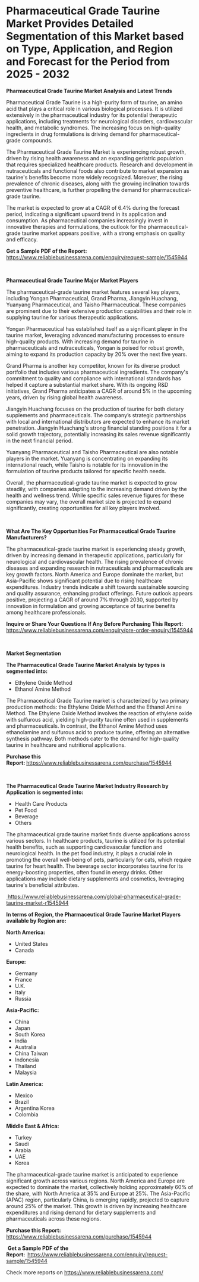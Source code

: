 <p><h1>Pharmaceutical Grade Taurine Market Provides Detailed Segmentation of this Market based on Type, Application, and Region and Forecast for the Period from 2025 - 2032</h1></p><p><strong>Pharmaceutical Grade Taurine Market Analysis and Latest Trends</strong></p>
<p><p>Pharmaceutical Grade Taurine is a high-purity form of taurine, an amino acid that plays a critical role in various biological processes. It is utilized extensively in the pharmaceutical industry for its potential therapeutic applications, including treatments for neurological disorders, cardiovascular health, and metabolic syndromes. The increasing focus on high-quality ingredients in drug formulations is driving demand for pharmaceutical-grade compounds.</p><p>The Pharmaceutical Grade Taurine Market is experiencing robust growth, driven by rising health awareness and an expanding geriatric population that requires specialized healthcare products. Research and development in nutraceuticals and functional foods also contribute to market expansion as taurine's benefits become more widely recognized. Moreover, the rising prevalence of chronic diseases, along with the growing inclination towards preventive healthcare, is further propelling the demand for pharmaceutical-grade taurine.</p><p>The market is expected to grow at a CAGR of 6.4% during the forecast period, indicating a significant upward trend in its application and consumption. As pharmaceutical companies increasingly invest in innovative therapies and formulations, the outlook for the pharmaceutical-grade taurine market appears positive, with a strong emphasis on quality and efficacy.</p></p>
<p><strong>Get a Sample PDF of the Report:&nbsp;</strong> <a href="https://www.reliablebusinessarena.com/enquiry/request-sample/1545944?utm_campaign=2136&utm_medium=2&utm_source=Github&utm_content=ia&utm_term=01022025&utm_id=pharmaceutical-grade-taurine">https://www.reliablebusinessarena.com/enquiry/request-sample/1545944</a></p>
<p>&nbsp;</p>
<p><strong>Pharmaceutical Grade Taurine Major Market Players</strong></p>
<p><p>The pharmaceutical-grade taurine market features several key players, including Yongan Pharmaceutical, Grand Pharma, Jiangyin Huachang, Yuanyang Pharmaceutical, and Taisho Pharmaceutical. These companies are prominent due to their extensive production capabilities and their role in supplying taurine for various therapeutic applications.</p><p>Yongan Pharmaceutical has established itself as a significant player in the taurine market, leveraging advanced manufacturing processes to ensure high-quality products. With increasing demand for taurine in pharmaceuticals and nutraceuticals, Yongan is poised for robust growth, aiming to expand its production capacity by 20% over the next five years.</p><p>Grand Pharma is another key competitor, known for its diverse product portfolio that includes various pharmaceutical ingredients. The company's commitment to quality and compliance with international standards has helped it capture a substantial market share. With its ongoing R&D initiatives, Grand Pharma anticipates a CAGR of around 5% in the upcoming years, driven by rising global health awareness.</p><p>Jiangyin Huachang focuses on the production of taurine for both dietary supplements and pharmaceuticals. The company’s strategic partnerships with local and international distributors are expected to enhance its market penetration. Jiangyin Huachang's strong financial standing positions it for a solid growth trajectory, potentially increasing its sales revenue significantly in the next financial period.</p><p>Yuanyang Pharmaceutical and Taisho Pharmaceutical are also notable players in the market. Yuanyang is concentrating on expanding its international reach, while Taisho is notable for its innovation in the formulation of taurine products tailored for specific health needs.</p><p>Overall, the pharmaceutical-grade taurine market is expected to grow steadily, with companies adapting to the increasing demand driven by the health and wellness trend. While specific sales revenue figures for these companies may vary, the overall market size is projected to expand significantly, creating opportunities for all key players involved.</p></p>
<p>&nbsp;</p>
<p><strong>What Are The Key Opportunities For Pharmaceutical Grade Taurine Manufacturers?</strong></p>
<p><p>The pharmaceutical-grade taurine market is experiencing steady growth, driven by increasing demand in therapeutic applications, particularly for neurological and cardiovascular health. The rising prevalence of chronic diseases and expanding research in nutraceuticals and pharmaceuticals are key growth factors. North America and Europe dominate the market, but Asia-Pacific shows significant potential due to rising healthcare expenditures. Industry trends indicate a shift towards sustainable sourcing and quality assurance, enhancing product offerings. Future outlook appears positive, projecting a CAGR of around 7% through 2030, supported by innovation in formulation and growing acceptance of taurine benefits among healthcare professionals.</p></p>
<p><strong>Inquire or Share Your Questions If Any Before Purchasing This Report:</strong> <a href="https://www.reliablebusinessarena.com/enquiry/pre-order-enquiry/1545944?utm_campaign=2136&utm_medium=2&utm_source=Github&utm_content=ia&utm_term=01022025&utm_id=pharmaceutical-grade-taurine">https://www.reliablebusinessarena.com/enquiry/pre-order-enquiry/1545944</a></p>
<p>&nbsp;</p>
<p><strong>Market Segmentation</strong></p>
<p><strong>The Pharmaceutical Grade Taurine Market Analysis by types is segmented into:</strong></p>
<p><ul><li>Ethylene Oxide Method</li><li>Ethanol Amine Method</li></ul></p>
<p><p>The Pharmaceutical Grade Taurine market is characterized by two primary production methods: the Ethylene Oxide Method and the Ethanol Amine Method. The Ethylene Oxide Method involves the reaction of ethylene oxide with sulfurous acid, yielding high-purity taurine often used in supplements and pharmaceuticals. In contrast, the Ethanol Amine Method uses ethanolamine and sulfurous acid to produce taurine, offering an alternative synthesis pathway. Both methods cater to the demand for high-quality taurine in healthcare and nutritional applications.</p></p>
<p><strong>Purchase this Report:&nbsp;</strong><a href="https://www.reliablebusinessarena.com/purchase/1545944?utm_campaign=2136&utm_medium=2&utm_source=Github&utm_content=ia&utm_term=01022025&utm_id=pharmaceutical-grade-taurine">https://www.reliablebusinessarena.com/purchase/1545944</a></p>
<p>&nbsp;</p>
<p><strong>The Pharmaceutical Grade Taurine Market Industry Research by Application is segmented into:</strong></p>
<p><ul><li>Health Care Products</li><li>Pet Food</li><li>Beverage</li><li>Others</li></ul></p>
<p><p>The pharmaceutical grade taurine market finds diverse applications across various sectors. In healthcare products, taurine is utilized for its potential health benefits, such as supporting cardiovascular function and neurological health. In the pet food industry, it plays a crucial role in promoting the overall well-being of pets, particularly for cats, which require taurine for heart health. The beverage sector incorporates taurine for its energy-boosting properties, often found in energy drinks. Other applications may include dietary supplements and cosmetics, leveraging taurine's beneficial attributes.</p></p>
<p><a href="https://www.reliablebusinessarena.com/global-pharmaceutical-grade-taurine-market-r1545944?utm_campaign=2136&utm_medium=2&utm_source=Github&utm_content=ia&utm_term=01022025&utm_id=pharmaceutical-grade-taurine">&nbsp;https://www.reliablebusinessarena.com/global-pharmaceutical-grade-taurine-market-r1545944</a></p>
<p><strong>In terms of Region, the Pharmaceutical Grade Taurine Market Players available by Region are:</strong></p>
<p>
    <p> <strong> North America: </strong>
        <ul>
            <li>United States</li>
            <li>Canada</li>
        </ul>
        </p> 
    <p> <strong> Europe: </strong>
        <ul>
            <li>Germany</li>
            <li>France</li>
            <li>U.K.</li>
            <li>Italy</li>
            <li>Russia</li>
        </ul>
        </p> 
    <p> <strong> Asia-Pacific: </strong>
        <ul>
            <li>China</li>
            <li>Japan</li>
            <li>South Korea</li>
            <li>India</li>
            <li>Australia</li>
            <li>China Taiwan</li>
            <li>Indonesia</li>
            <li>Thailand</li>
            <li>Malaysia</li>
        </ul>
        </p> 
    <p> <strong> Latin America: </strong>
        <ul>
            <li>Mexico</li>
            <li>Brazil</li>
            <li>Argentina Korea</li>
            <li>Colombia</li>
        </ul>
        </p> 
    <p> <strong> Middle East & Africa: </strong>
        <ul>
            <li>Turkey</li>
            <li>Saudi</li>
            <li>Arabia</li>
            <li>UAE</li>
            <li>Korea</li>
        </ul>
    </p>
    </p>
<p><p>The pharmaceutical-grade taurine market is anticipated to experience significant growth across various regions. North America and Europe are expected to dominate the market, collectively holding approximately 60% of the share, with North America at 35% and Europe at 25%. The Asia-Pacific (APAC) region, particularly China, is emerging rapidly, projected to capture around 25% of the market. This growth is driven by increasing healthcare expenditures and rising demand for dietary supplements and pharmaceuticals across these regions.</p></p>
<p><strong>Purchase this Report: </strong><a href="https://www.reliablebusinessarena.com/purchase/1545944?utm_campaign=2136&utm_medium=2&utm_source=Github&utm_content=ia&utm_term=01022025&utm_id=pharmaceutical-grade-taurine">https://www.reliablebusinessarena.com/purchase/1545944</a></p>
<p>&nbsp;<strong>Get a Sample PDF of the Report:&nbsp;&nbsp;</strong><a href="https://www.reliablebusinessarena.com/enquiry/request-sample/1545944?utm_campaign=2136&utm_medium=2&utm_source=Github&utm_content=ia&utm_term=01022025&utm_id=pharmaceutical-grade-taurine">https://www.reliablebusinessarena.com/enquiry/request-sample/1545944</a></p>
<p><strong></strong></p>
<p>Check more reports on <a href="https://www.reliablebusinessarena.com/?utm_campaign=2136&utm_medium=2&utm_source=Github&utm_content=ia&utm_term=01022025&utm_id=pharmaceutical-grade-taurine">https://www.reliablebusinessarena.com/</a></p>
